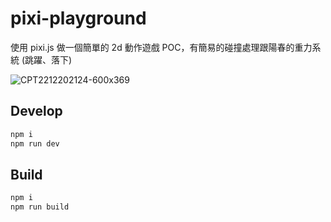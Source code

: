 # pixi-playground

使用 pixi.js 做一個簡單的 2d 動作遊戲 POC，有簡易的碰撞處理跟陽春的重力系統 (跳躍、落下)

![CPT2212202124-600x369](https://user-images.githubusercontent.com/3905275/208677586-b37bbd02-67e7-402e-819c-f1883cbce83f.gif)

## Develop

```bash
npm i
npm run dev
```

## Build

```bash
npm i
npm run build
```
